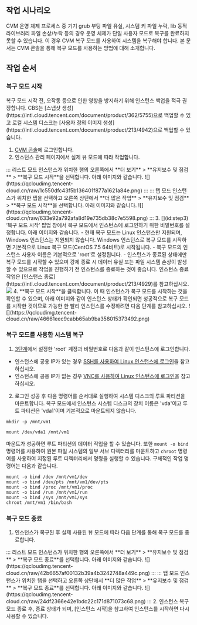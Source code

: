 ## 작업 시나리오
CVM 운영 체제 프로세스 중 기기 grub 부팅 파일 유실, 시스템 키 파일 누락, lib 동적 라이브러리 파일 손상/누락 등의 경우 운영 체제가 단일 사용자 모드로 복구를 완료하지 못할 수 있습니다. 이 경우 CVM 복구 모드를 사용하여 시스템을 복구해야 합니다. 본 문서는 CVM 콘솔을 통해 복구 모드를 사용하는 방법에 대해 소개합니다.


## 작업 순서

### 복구 모드 시작

<dx-alert infotype="notice" title="">
복구 모드 시작 전, 오작동 등으로 인한 영향을 방지하기 위해 인스턴스 백업을 적극 권장합니다. CBS는 [스냅샷 생성](https://intl.cloud.tencent.com/document/product/362/5755)으로 백업할 수 있고 로컬 시스템 디스크는 [사용자 정의 이미지 생성](https://intl.cloud.tencent.com/document/product/213/4942)으로 백업할 수 있습니다.
</dx-alert>

1. [CVM 콘솔](https://console.cloud.tencent.com/cvm/instance/index?rid=1)에 로그인합니다.
2. 인스턴스 관리 페이지에서 실제 뷰 모드에 따라 작업합니다.
<dx-tabs>
::: 리스트 모드
인스턴스가 위치한 행의 오른쪽에서 **더 보기** > **유지보수 및 점검** > **복구 모드 시작**을 선택합니다. 아래 이미지와 같습니다.
![](https://qcloudimg.tencent-cloud.cn/raw/1c550dfc43f5b136401f877a1621a84e.png)
:::
::: 탭 모드
인스턴스가 위치한 탭을 선택하고 오른쪽 상단에서 **더 많은 작업** > **유지보수 및 점검** > **복구 모드 시작**을 선택합니다. 아래 이미지와 같습니다.
![](https://qcloudimg.tencent-cloud.cn/raw/633e92a792afa8d19e735db38c7e5598.png)
:::
</dx-tabs>
3. [](id:step3) ‘복구 모드 시작’ 팝업 창에서 복구 모드에서 인스턴스에 로그인하기 위한 비밀번호를 설정합니다. 아래 이미지와 같습니다.
<dx-alert infotype="notice" title="">
- 현재 복구 모드는 Linux 인스턴스만 지원되며, Windows 인스턴스는 지원되지 않습니다. Windows 인스턴스로 복구 모드를 시작하면 기본적으로 Linux 복구 모드(CentOS 7.5 64비트)로 시작됩니다.
- 복구 모드의 인스턴스 사용자 이름은 기본적으로 'root'로 설정됩니다.
- 인스턴스가 종료된 상태에만 복구 모드를 시작할 수 있으며 강제 종료 시 데이터 유실 또는 파일 시스템 손상이 발생할 수 있으므로 작업을 진행하기 전 인스턴스를 종료하는 것이 좋습니다. 인스턴스 종료 작업은 [인스턴스 종료](https://intl.cloud.tencent.com/document/product/213/4929)를 참고하십시오.
</dx-alert>
<img src="https://qcloudimg.tencent-cloud.cn/raw/0c4462f0c86de84a23cac475e0541c84.png"/>
4. **복구 모드 시작**을 클릭합니다.
이 때 인스턴스가 복구 모드를 시작하는 것을 확인할 수 있으며, 아래 이미지와 같이 인스턴스 상태가 확인되면 성공적으로 복구 모드를 시작한 것이므로 가능한 한 빨리 인스턴스를 수정하려면 다음 단계를 참고하십시오.
![](https://qcloudimg.tencent-cloud.cn/raw/46661eec9cabb65ab9ba358015373492.png)



### 복구 모드를 사용한 시스템 복구
1. [3단계](#step3)에서 설정한 'root' 계정과 비밀번호로 다음과 같이 인스턴스에 로그인합니다.
 - 인스턴스에 공용 IP가 있는 경우 [SSH를 사용하여 Linux 인스턴스에 로그인](https://intl.cloud.tencent.com/document/product/213/32501)을 참고하십시오.
 - 인스턴스에 공용 IP가 없는 경우 [VNC를 사용하여 Linux 인스턴스에 로그인](https://intl.cloud.tencent.com/document/product/213/32494)을 참고하십시오.
2. 로그인 성공 후 다음 명령어를 순서대로 실행하여 시스템 디스크의 루트 파티션을 마운트합니다.
복구 모드에서 인스턴스 시스템 디스크의 장치 이름은 'vda'이고 루트 파티션은 'vda1'이며 기본적으로 마운트되지 않습니다.
```
mkdir -p /mnt/vm1
```
```
mount /dev/vda1 /mnt/vm1
```
마운트가 성공하면 루트 파티션의 데이터 작업을 할 수 있습니다. 또한 `mount -o bind` 명령어를 사용하여 원본 파일 시스템의 일부 서브 디렉터리를 마운트하고 `chroot` 명령어를 사용하여 지정된 루트 디렉터리에서 명령을 실행할 수 있습니다. 구체적인 작업 명령어는 다음과 같습니다.
```
mount -o bind /dev /mnt/vm1/dev
mount -o bind /dev/pts /mnt/vm1/dev/pts
mount -o bind /proc /mnt/vm1/proc
mount -o bind /run /mnt/vm1/run
mount -o bind /sys /mnt/vm1/sys
chroot /mnt/vm1 /bin/bash
```


### 복구 모드 종료
1. 인스턴스가 복구된 후 실제 사용된 뷰 모드에 따라 다음 단계를 통해 복구 모드를 종료합니다.
<dx-tabs>
::: 리스트 모드
인스턴스가 위치한 행의 오른쪽에서 **더 보기** > **유지보수 및 점검** > **복구 모드 종료**를 선택합니다. 아래 이미지와 같습니다.
![](https://qcloudimg.tencent-cloud.cn/raw/42b6657af00132b39a4b3242748a449c.png)
:::
::: 탭 모드
인스턴스가 위치한 탭을 선택하고 오른쪽 상단에서 **더 많은 작업** > **유지보수 및 점검** > **복구 모드 종료**를 선택합니다. 아래 이미지와 같습니다.
![](https://qcloudimg.tencent-cloud.cn/raw/24df2366e42e1bdc22c171d871073c68.png)
:::
</dx-tabs>
2. 인스턴스 복구 모드 종료 후, 종료 상태가 되며, [인스턴스 시작]을 참고하여 인스턴스를 시작하면 다시 사용할 수 있습니다.

